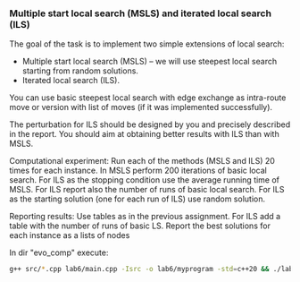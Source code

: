### Multiple start local search (MSLS) and iterated local search (ILS)

The goal of the task is to implement two simple extensions of local search:
- Multiple start local search (MSLS) – we will use steepest local search starting from random
solutions.
- Iterated local search (ILS).

You can use basic steepest local search with edge exchange as intra-route move or version with list of moves (if it was implemented successfully).

The perturbation for ILS should be designed by you and precisely described in the report. You should aim at obtaining better results with ILS than with MSLS.

Computational experiment: Run each of the methods (MSLS and ILS) 20 times for each instance. In MSLS perform 200 iterations of basic local search. For ILS as the stopping condition use the average running time of MSLS. For ILS report also the number of runs of basic local search. For ILS as the starting solution (one for each run of ILS) use random solution.

Reporting results: Use tables as in the previous assignment. For ILS add a table with the number of runs of basic LS. Report the best solutions for each instance as a lists of nodes

In dir "evo_comp" execute:

```bash
g++ src/*.cpp lab6/main.cpp -Isrc -o lab6/myprogram -std=c++20 && ./lab6/myprogram
```